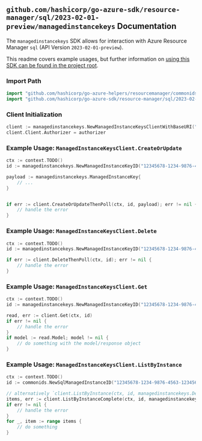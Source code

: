 
## `github.com/hashicorp/go-azure-sdk/resource-manager/sql/2023-02-01-preview/managedinstancekeys` Documentation

The `managedinstancekeys` SDK allows for interaction with Azure Resource Manager `sql` (API Version `2023-02-01-preview`).

This readme covers example usages, but further information on [using this SDK can be found in the project root](https://github.com/hashicorp/go-azure-sdk/tree/main/docs).

### Import Path

```go
import "github.com/hashicorp/go-azure-helpers/resourcemanager/commonids"
import "github.com/hashicorp/go-azure-sdk/resource-manager/sql/2023-02-01-preview/managedinstancekeys"
```


### Client Initialization

```go
client := managedinstancekeys.NewManagedInstanceKeysClientWithBaseURI("https://management.azure.com")
client.Client.Authorizer = authorizer
```


### Example Usage: `ManagedInstanceKeysClient.CreateOrUpdate`

```go
ctx := context.TODO()
id := managedinstancekeys.NewManagedInstanceKeyID("12345678-1234-9876-4563-123456789012", "example-resource-group", "managedInstanceValue", "keyValue")

payload := managedinstancekeys.ManagedInstanceKey{
	// ...
}


if err := client.CreateOrUpdateThenPoll(ctx, id, payload); err != nil {
	// handle the error
}
```


### Example Usage: `ManagedInstanceKeysClient.Delete`

```go
ctx := context.TODO()
id := managedinstancekeys.NewManagedInstanceKeyID("12345678-1234-9876-4563-123456789012", "example-resource-group", "managedInstanceValue", "keyValue")

if err := client.DeleteThenPoll(ctx, id); err != nil {
	// handle the error
}
```


### Example Usage: `ManagedInstanceKeysClient.Get`

```go
ctx := context.TODO()
id := managedinstancekeys.NewManagedInstanceKeyID("12345678-1234-9876-4563-123456789012", "example-resource-group", "managedInstanceValue", "keyValue")

read, err := client.Get(ctx, id)
if err != nil {
	// handle the error
}
if model := read.Model; model != nil {
	// do something with the model/response object
}
```


### Example Usage: `ManagedInstanceKeysClient.ListByInstance`

```go
ctx := context.TODO()
id := commonids.NewSqlManagedInstanceID("12345678-1234-9876-4563-123456789012", "example-resource-group", "managedInstanceValue")

// alternatively `client.ListByInstance(ctx, id, managedinstancekeys.DefaultListByInstanceOperationOptions())` can be used to do batched pagination
items, err := client.ListByInstanceComplete(ctx, id, managedinstancekeys.DefaultListByInstanceOperationOptions())
if err != nil {
	// handle the error
}
for _, item := range items {
	// do something
}
```
